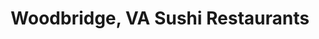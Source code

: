 ---
layout: city
title: Woodbridge, VA Sushi Restaurants
permalink: /virginia/woodbridge/
stateAbbr: VA
stateName: Virginia
cityName: Woodbridge
---